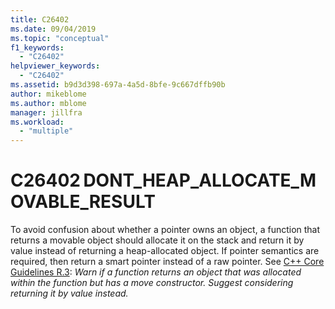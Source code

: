 ```yaml
---
title: C26402
ms.date: 09/04/2019
ms.topic: "conceptual"
f1_keywords:
  - "C26402"
helpviewer_keywords:
  - "C26402"
ms.assetid: b9d3d398-697a-4a5d-8bfe-9c667dffb90b
author: mikeblome
ms.author: mblome
manager: jillfra
ms.workload:
  - "multiple"
---
```

# C26402 DONT_HEAP_ALLOCATE_MOVABLE_RESULT

To avoid confusion about whether a pointer owns an object, a function that returns a movable object should allocate it on the stack and return it by value instead of returning a heap-allocated object. If pointer semantics are required, then return a smart pointer instead of a raw pointer. See [C++ Core Guidelines R.3](https://github.com/isocpp/CppCoreGuidelines/blob/master/CppCoreGuidelines.md#Rr-ptr): *Warn if a function returns an object that was allocated within the function but has a move constructor. Suggest considering returning it by value instead.*
